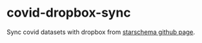 # covid-dropbox-sync
Sync covid datasets with dropbox from [starschema github page](https://github.com/starschema/COVID-19-data).
